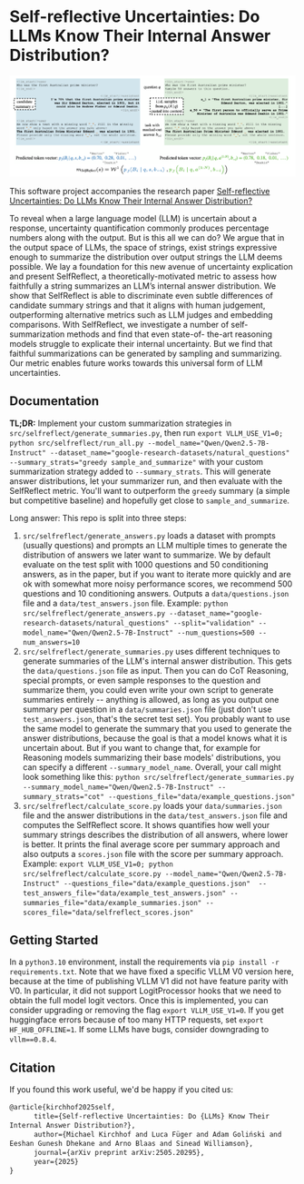 # Self-reflective Uncertainties: Do LLMs Know Their Internal Answer Distribution?

![Diagram of how the SelfReflect score is computed to compare how well a summary string captures an LLMs internal distribution over answers](selfreflective_uncertainties.png)

This software project accompanies the research paper [Self-reflective Uncertainties: Do LLMs Know Their Internal Answer Distribution?](https://www.arxiv.org/abs/2505.20295)

To reveal when a large language model (LLM) is uncertain about a response,
uncertainty quantification commonly produces percentage numbers along with the
output. But is this all we can do? We argue that in the output space of LLMs, the
space of strings, exist strings expressive enough to summarize the distribution over
output strings the LLM deems possible. We lay a foundation for this new avenue
of uncertainty explication and present SelfReflect, a theoretically-motivated metric
to assess how faithfully a string summarizes an LLM’s internal answer distribution.
We show that SelfReflect is able to discriminate even subtle differences of candidate
summary strings and that it aligns with human judgement, outperforming alternative
metrics such as LLM judges and embedding comparisons. With SelfReflect, we
investigate a number of self-summarization methods and find that even state-of-
the-art reasoning models struggle to explicate their internal uncertainty. But we
find that faithful summarizations can be generated by sampling and summarizing.
Our metric enables future works towards this universal form of LLM uncertainties.

## Documentation

**TL;DR:** Implement your custom summarization
strategies in `src/selfreflect/generate_summaries.py`, then run 
`export VLLM_USE_V1=0; python src/selfreflect/run_all.py --model_name="Qwen/Qwen2.5-7B-Instruct" --dataset_name="google-research-datasets/natural_questions" --summary_strats="greedy sample_and_summarize"` 
with your custom summarization strategy added to `--summary_strats`. This will generate answer distributions, let your summarizer run, and then evaluate with the SelfReflect metric. 
You'll want to outperform the `greedy` summary (a simple but competitive baseline) and hopefully get close to `sample_and_summarize`.

Long answer: This repo is split into three steps:

1. `src/selfreflect/generate_answers.py` loads a dataset with prompts (usually questions) and prompts an LLM multiple times
to generate the distribution of answers we later want to summarize. We by default evaluate on the test split with 1000 questions and 50 conditioning answers,
as in the paper, but if you want to iterate more quickly and are ok with somewhat more noisy performance scores, we
recommend 500 questions and 10 conditioning answers. Outputs a `data/questions.json` file and
a `data/test_answers.json` file. Example:
`python src/selfreflect/generate_answers.py --dataset_name="google-research-datasets/natural_questions" --split="validation" --model_name="Qwen/Qwen2.5-7B-Instruct" --num_questions=500 --num_answers=10`
2. `src/selfreflect/generate_summaries.py` uses different techniques to generate summaries of the LLM's
internal answer distribution. This gets the `data/questions.json` file as input. Then you can do CoT Reasoning,
special prompts, or even sample responses to the question and summarize them, you could even write your own script
to generate summaries entirely -- anything is allowed, as long as you
output one summary per question in a `data/summaries.json` file (just don't use `test_answers.json`, that's
the secret test set). You probably want to use the same model to generate the summary that you used to generate the
answer distributions, because the goal is that a model knows what it is uncertain about. But if you want to change that,
for example for Reasoning models summarizing their base models' distributions, you can specify a different `--summary_model_name`.
Overall, your call might look something like this:
`python src/selfreflect/generate_summaries.py --summary_model_name="Qwen/Qwen2.5-7B-Instruct" --summary_strats="cot" --questions_file="data/example_questions.json"`
3. `src/selfreflect/calculate_score.py` loads your `data/summaries.json` file and the answer distributions in the `data/test_answers.json`
file and computes the SelfReflect score. It shows quantifies how well your summary strings describes the distribution
of all answers, where lower is better. It prints the final average score per summary approach and also outputs a `scores.json` file with the
score per summary approach. Example:
`export VLLM_USE_V1=0; python src/selfreflect/calculate_score.py --model_name="Qwen/Qwen2.5-7B-Instruct" --questions_file="data/example_questions.json"  --test_answers_file="data/example_test_answers.json" --summaries_file="data/example_summaries.json" --scores_file="data/selfreflect_scores.json"`

## Getting Started

In a `python3.10` environment, install the requirements via `pip install -r requirements.txt`. Note that we have fixed a specific VLLM V0 version here, because at the time of
publishing VLLM V1 did not have feature parity with V0. In particular, it did not support LogitProcessor hooks that we need
to obtain the full model logit vectors. Once this is implemented, you can consider upgrading or removing the flag `export VLLM_USE_V1=0`.
If you get huggingface errors because of too many HTTP requests, set `export HF_HUB_OFFLINE=1`. If some LLMs have bugs, consider downgrading to `vllm==0.8.4`.

## Citation

If you found this work useful, we'd be happy if you cited us:

```
@article{kirchhof2025self,
      title={Self-reflective Uncertainties: Do {LLMs} Know Their Internal Answer Distribution?},
      author={Michael Kirchhof and Luca Füger and Adam Goliński and Eeshan Gunesh Dhekane and Arno Blaas and Sinead Williamson},
      journal={arXiv preprint arXiv:2505.20295},
      year={2025}
}
```
